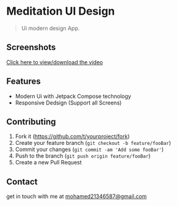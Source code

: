 # Meditation UI Design
> Ui modern design App.


## Screenshots
[Click here to view/download the video]([url_of_the_raw_video_file](https://github.com/tokhy1/Meditation_UI/blob/main/Screenshots/2023-08-15%2022-35-12.mp4)https://github.com/tokhy1/Meditation_UI/blob/main/Screenshots/2023-08-15%2022-35-12.mp4)


## Features 
- Modern Ui with Jetpack Compose technology
- Responsive Dedsign (Support all Screens)


## Contributing

1. Fork it ([<https://github.com/t/yourproject/fork>](https://github.com/tokhy1/Meditation_UI.git/fork))
2. Create your feature branch (`git checkout -b feature/fooBar`)
3. Commit your changes (`git commit -am 'Add some fooBar'`)
4. Push to the branch (`git push origin feature/fooBar`)
5. Create a new Pull Request


## Contact
get in touch with me at mohamed21346587@gmail.com
  
